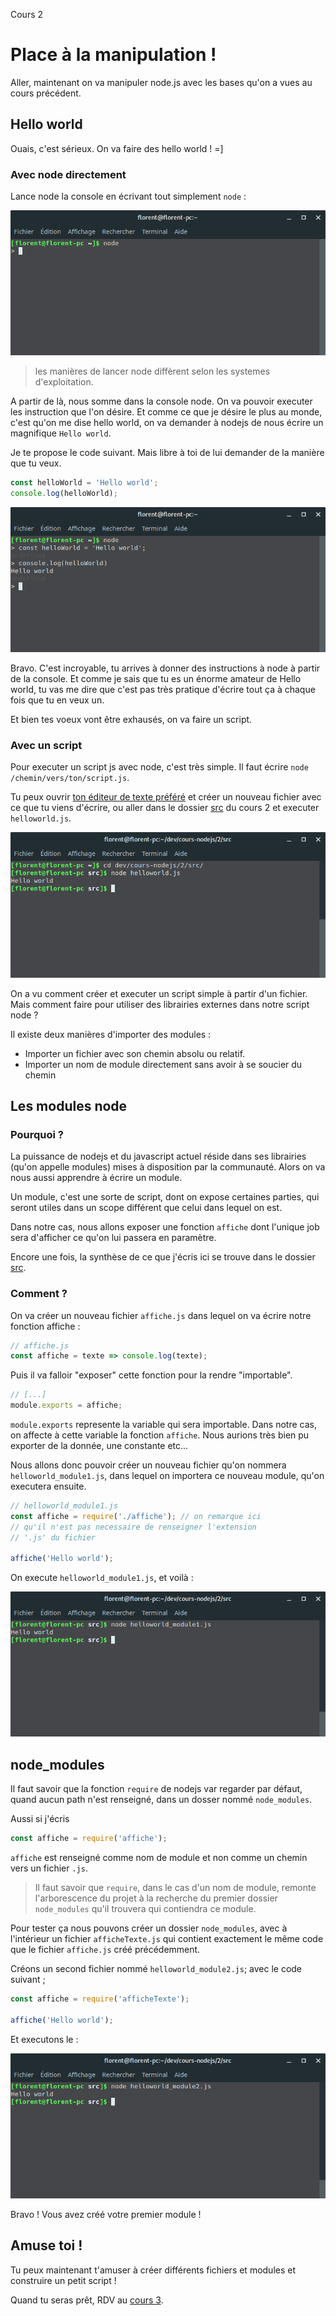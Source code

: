Cours 2

# Place à la manipulation !

Aller, maintenant on va manipuler node.js avec les bases qu'on a vues au cours précédent.

## Hello world

Ouais, c'est sérieux. On va faire des hello world ! =]

### Avec node directement

Lance node la console en écrivant tout simplement `node` :

![console node ](./img/1.png)

> les manières de lancer node diffèrent selon les systemes d'exploitation.
>
A partir de là, nous somme dans la console node. On va pouvoir executer les instruction que l'on désire. Et comme ce que je désire le plus au monde, c'est qu'on me dise hello world, on va demander à nodejs de nous écrire un magnifique `Hello world`.

Je te propose le code suivant. Mais libre à toi de lui demander de la manière que tu veux.

```js
const helloWorld = 'Hello world';
console.log(helloWorld);
```

![console hello world](./img/2.png)

Bravo. C'est incroyable, tu arrives à donner des instructions à node à partir de la console.
Et comme je sais que tu es un énorme amateur de Hello world, tu vas me dire que c'est pas très pratique d'écrire tout ça à chaque fois que tu en veux un.

Et bien tes voeux vont être exhausés, on va faire un script.

### Avec un script

Pour executer un script js avec node, c'est très simple. Il faut écrire `node /chemin/vers/ton/script.js`.

Tu peux ouvrir [ton éditeur de texte préféré](https://code.visualstudio.com/) et créer un nouveau fichier avec ce que tu viens d'écrire, ou aller dans le dossier [src](./src) du cours 2 et executer `helloworld.js`.

![console script hello world](./img/3.png)

On a vu comment créer et executer un script simple à partir d'un fichier. Mais comment faire pour utiliser des librairies externes dans notre script node ?

Il existe deux manières d'importer des modules :

* Importer un fichier avec son chemin absolu ou relatif.
* Importer un nom de module directement sans avoir à se soucier du chemin

## Les modules node

### Pourquoi ?

La puissance de nodejs et du javascript actuel réside dans ses librairies (qu'on appelle modules) mises à disposition par la communauté. Alors on va nous aussi apprendre à écrire un module.

Un module, c'est une sorte de script, dont on expose certaines parties, qui seront utiles dans un scope différent que celui dans lequel on est.

Dans notre cas, nous allons exposer une fonction `affiche` dont l'unique job sera d'afficher ce qu'on lui passera en paramètre.

Encore une fois, la synthèse de ce que j'écris ici se trouve dans le dossier [src](./src).

### Comment ?

On va créer un nouveau fichier `affiche.js` dans lequel on va écrire notre fonction affiche :

```javascript
// affiche.js
const affiche = texte => console.log(texte);
```

Puis il va falloir "exposer" cette fonction pour la rendre "importable".

```javascript
// [...]
module.exports = affiche;
```

`module.exports` represente la variable qui sera importable. Dans notre cas, on affecte à cette variable la fonction `affiche`. Nous aurions très bien pu exporter de la donnée, une constante etc...

Nous allons donc pouvoir créer un nouveau fichier qu'on nommera `helloworld_module1.js`, dans lequel on importera ce nouveau module, qu'on executera ensuite.

```javascript
// helloworld_module1.js
const affiche = require('./affiche'); // on remarque ici
// qu'il n'est pas necessaire de renseigner l'extension
// '.js' du fichier

affiche('Hello world');
```

On execute `helloworld_module1.js`, et voilà :

![console module affiche](./img/4.png)

## node_modules


Il faut savoir que la fonction `require` de nodejs var regarder par défaut, quand aucun path n'est renseigné, dans un dosser nommé `node_modules`.

Aussi si j'écris

```javascript
const affiche = require('affiche');
```

`affiche` est renseigné comme nom de module et non comme un chemin vers un fichier `.js`.

> Il faut savoir que `require`, dans le cas d'un nom de module, remonte l'arborescence du projet à la recherche du premier dossier `node_modules` qu'il trouvera qui contiendra ce module.

Pour tester ça nous pouvons créer un dossier `node_modules`, avec à l'intérieur un fichier `afficheTexte.js` qui contient exactement le même code que le fichier `affiche.js` créé précédemment.

Créons un second fichier nommé `helloworld_module2.js`; avec le code suivant ;

```javascript
const affiche = require('afficheTexte');

affiche('Hello world');
```

Et executons le :

![console node module affiche](./img/5.png)

Bravo ! Vous avez créé votre premier module !

## Amuse toi !

Tu peux maintenant t'amuser à créer différents fichiers et modules et construire un petit script !

Quand tu seras prêt, RDV au [cours 3](../3).
